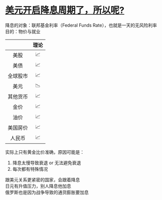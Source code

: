 # [ 美元开启降息周期了，所以呢? ](https://www.youtube.com/watch?v=8C3HJGhI2JQ)
降息的对象：联邦基金利率（Federal Funds Rate），也就是一天的无风险利率  
目的：物价与就业  
  
|  |理论|
|:-------------:|:-------------:|
|美股|📈|
|美债|📈| 
|全球股市|📈| 
|美元|📉| 
|其他货币|📈| 
|金价|📈| 
|油价|📈| 
|美国房价|📈| 
|人民币|📈| 

实际上只有黄金比价准确，原因可能是：  
1. 降息太慢导致衰退 or 无法避免衰退
2. 每次都有特殊情况

跟美元关系更紧密的国家，会跟着降息   
日元有升值压力，别人降息他加息  
俄罗斯也是因为战争导致的通货膨胀要加息  
